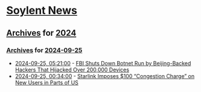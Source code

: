 # [Soylent News](../../../README.md)

## [Archives](../../index.md) for [2024](../index.md)

### [Archives](../../index.md) for [2024-09-25](index.md)

* [2024-09-25, 05:21:00](https://soylentnews.org/article.pl?sid=24/09/24/1152242&from=rss) - [FBI Shuts Down Botnet Run by Beijing-Backed Hackers That Hijacked Over 200,000 Devices](https://soylentnews.org/article.pl?sid=24/09/24/1152242&from=rss)
* [2024-09-25, 00:34:00](https://soylentnews.org/article.pl?sid=24/09/23/1255231&from=rss) - [Starlink Imposes $100 “Congestion Charge” on New Users in Parts of US](https://soylentnews.org/article.pl?sid=24/09/23/1255231&from=rss)
